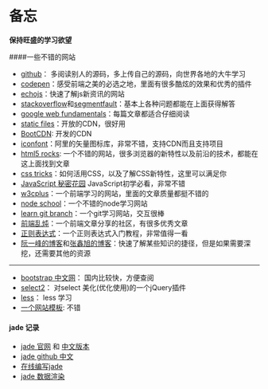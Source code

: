 
#  备忘
**保持旺盛的学习欲望**

####一些不错的网站
* [github](https://github.com)： 多阅读别人的源码，多上传自己的源码，向世界各地的大牛学习
* [codepen](http://codepen.io/)：感受前端之美的必选之地，里面有很多酷炫的效果和优秀的插件
* [echojs](http://www.echojs.com/)：快速了解js新资讯的网站
* [stackoverflow](http://stackoverflow.com/)和[segmentfault](http://segmentfault.com)：基本上各种问题都能在上面获得解答
* [google web fundamentals](https://developers.google.com/web/fundamentals/)：每篇文章都适合仔细阅读
* [static files](http://www.staticfile.org/)：开放的CDN，很好用
* [BootCDN](http://www.bootcdn.cn/): 开发的CDN
* [iconfont](http://www.iconfont.cn/)：阿里的矢量图标库，非常不错，支持CDN而且支持项目
* [html5 rocks](http://www.html5rocks.com/): 一个不错的网站，很多浏览器的新特性以及前沿的技术，都能在这上面找到文章
* [css tricks](http://css-tricks.com/)：如何活用CSS，以及了解CSS新特性，这里可以满足你
* [JavaScript 秘密花园](http://bonsaiden.github.io/JavaScript-Garden/zh/#object.general) JavaScript初学必看，非常不错
* [w3cplus](http://www.w3cplus.com/)：一个前端学习的网站，里面的文章质量都挺不错的
* [node school](http://nodeschool.io/)：一个不错的node学习网站
* [learn git branch](http://pcottle.github.io/learnGitBranching/?demo)：一个git学习网站，交互很棒
* [前端乱炖](http://www.html-js.com/)：一个前端文章分享的社区，有很多优秀文章
* [正则表达式](http://deerchao.net/tutorials/regex/regex.htm)：一个正则表达式入门教程，非常值得一看
* [阮一峰的博客](http://www.ruanyifeng.com/home.html)和[张鑫旭的博客](http://www.zhangxinxu.com/wordpress/)：快速了解某些知识的捷径，但是如果需要深挖，还需要其他的资源

***
* [bootstrap 中文网](http://www.bootcss.com)： 国内比较快，方便查阅
* [select2](https://select2.github.io/examples.html)： 对select 美化(优化使用)的一个jQuery插件
* [less](http://www.bootcss.com/p/lesscss)： less 学习
* [一个网站模板](http://iarouse.com/dist-square/v1.6/index.html): 不错

#### jade 记录
* [jade 官网](http://jade-lang.com/) 和 [中文版本](http://blog.jayself.com/2014/07/28/Jade/)
* [jade github 中文](https://github.com/jadejs/jade/blob/master/Readme_zh-cn.md)
* [在线编写jade](http://naltatis.github.io/jade-syntax-docs/#basics)
* [jade 数据渲染](http://blog.csdn.net/anialy/article/details/17740065)